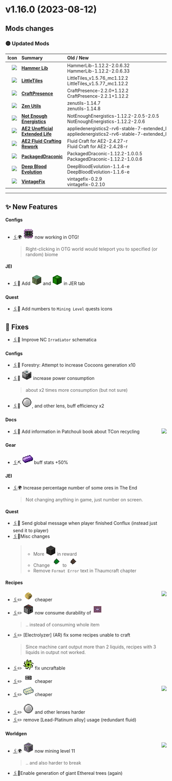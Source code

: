 # v1.16.0 (2023-08-12)

## Mods changes
### 🟡 Updated Mods

Icon | Summary | Old / New
----:|:--------|:---------
<img src="https://media.forgecdn.net/avatars/thumbnails/843/687/30/30/638240125803582535.png"            > |                             [**Hammer Lib**](https://www.curseforge.com/minecraft/mc-mods/hammer-lib)                  | <nobr>HammerLib-1.12.2-2.0.6.32</nobr><br><nobr>HammerLib-1.12.2-2.0.6.33</nobr>
<img src="https://media.forgecdn.net/avatars/thumbnails/86/235/30/30/636207507685344289.png"             > |                            [**LittleTiles**](https://www.curseforge.com/minecraft/mc-mods/littletiles)                 | <nobr>LittleTiles_v1.5.76_mc1.12.2</nobr><br><nobr>LittleTiles_v1.5.77_mc1.12.2</nobr>
<img src="https://media.forgecdn.net/avatars/thumbnails/159/374/30/30/636658415780463602.png"            > |                          [**CraftPresence**](https://www.curseforge.com/minecraft/mc-mods/craftpresence)               | <nobr>CraftPresence-2.2.0+1.12.2</nobr><br><nobr>CraftPresence-2.2.1+1.12.2</nobr>
<img src="https://media.forgecdn.net/avatars/thumbnails/292/428/30/30/637325593905195388.png"            > |                              [**Zen Utils**](https://www.curseforge.com/minecraft/mc-mods/zenutil)                     | <nobr>zenutils-1.14.7</nobr><br><nobr>zenutils-1.14.8</nobr>
<img src="https://media.forgecdn.net/avatars/thumbnails/807/535/30/30/638176807291603882.png"            > |                 [**Not Enough Energistics**](https://www.curseforge.com/minecraft/mc-mods/not-enough-energistics)      | <nobr>NotEnoughEnergistics-1.12.2-2.0.5-2.0.5</nobr><br><nobr>NotEnoughEnergistics-1.12.2-2.0.6</nobr>
<img src="https://media.forgecdn.net/avatars/thumbnails/483/123/30/30/637782695232246251.png"            > |           [**AE2 Unofficial Extended Life**](https://www.curseforge.com/minecraft/mc-mods/ae2-extended-life)           | <nobr>appliedenergistics2-rv6-stable-7-extended_life-v0.55.20</nobr><br><nobr>appliedenergistics2-rv6-stable-7-extended_life-v0.55.21</nobr>
<img src="https://media.forgecdn.net/avatars/thumbnails/548/30/30/30/637882959576383371.png"             > |              [**AE2 Fluid Crafting Rework**](https://www.curseforge.com/minecraft/mc-mods/ae2-fluid-crafting-rework)   | <nobr>Fluid Craft for AE2-2.4.27-r</nobr><br><nobr>Fluid Craft for AE2-2.4.28-r</nobr>
<img src="https://media.forgecdn.net/avatars/thumbnails/785/360/30/30/638135438959255507.png"            > |                       [**PackagedDraconic**](https://www.curseforge.com/minecraft/mc-mods/packageddraconic)            | <nobr>PackagedDraconic-1.12.2-1.0.0.5</nobr><br><nobr>PackagedDraconic-1.12.2-1.0.0.6</nobr>
<img src="https://media.forgecdn.net/avatars/thumbnails/787/691/30/30/638140500840428199.png"            > |                   [**Deep Blood Evolution**](https://www.curseforge.com/minecraft/mc-mods/deep-blood-evolution)        | <nobr>DeepBloodEvolution-1.1.4-e</nobr><br><nobr>DeepBloodEvolution-1.1.6-e</nobr>
<img src="https://media.forgecdn.net/avatars/thumbnails/828/846/30/30/638216794274587308.png"            > |                             [**VintageFix**](https://www.curseforge.com/minecraft/mc-mods/vintagefix)                  | <nobr>vintagefix-0.2.9</nobr><br><nobr>vintagefix-0.2.10</nobr>
-----------

## ✨ New Features


#### Configs

* [🖇](https://github.com/Krutoy242/Enigmatica2Expert-Extended/commit/3c052c51dc101335a9dacff4c4a8deabcb9b4e42)🌍 ![](https://github.com/Krutoy242/mc-icons/raw/master/i/biomesoplenty/biome_finder__0.png "Biome Finder") now working in OTG!
  > Right-clicking in OTG world would teleport you to specified (or random) biome

#### JEI

* [🖇](https://github.com/Krutoy242/Enigmatica2Expert-Extended/commit/164ab01882388eee7bf625530a859041cee22134)🌴 Add ![](https://github.com/Krutoy242/mc-icons/raw/master/i/biomesoplenty/log_1__4.png "Ethereal Wood") and ![](https://github.com/Krutoy242/mc-icons/raw/master/i/biomesoplenty/log_4__4.png "Giant Flower Stem") in JER tab

#### Quest

* [🖇](https://github.com/Krutoy242/Enigmatica2Expert-Extended/commit/5ab44bade1991ee07f5d9fad98fd1e392a0f9589)📖 Add numbers to `Mining Level` quests icons

## 🐛 Fixes

* [🖇](https://github.com/Krutoy242/Enigmatica2Expert-Extended/commit/933d27fc7b3bb4c315d283f3abd2031f14f45ce9)🏫 Improve NC `Irradiator` schematica

#### Configs

* [🖇](https://github.com/Krutoy242/Enigmatica2Expert-Extended/commit/3fefffd0ef2395ce54c3d92087e95ad4be9a1317)🐝 Forestry: Attempt to increase Cocoons generation x10
* [🖇](https://github.com/Krutoy242/Enigmatica2Expert-Extended/commit/b968b4a5ee62e670dbf2af0712b1e684e8b54a04)🧩 ![](https://github.com/Krutoy242/mc-icons/raw/master/i/industrialforegoing/laser_drill__0.png "Laser Drill") increase power consumption
  > about x2 times more consumption (but not sure)
* [🖇](https://github.com/Krutoy242/Enigmatica2Expert-Extended/commit/38859967ea446cb913e8fb3aff5fc972da354669)🧩 ![](https://github.com/Krutoy242/mc-icons/raw/master/i/industrialforegoing/laser_lens__0.png "White Laser Lens"), and other lens, buff efficiency x2

#### Docs

* <img src="https://i.imgur.com/vwqKHw0.png" align=right> [🖇](https://github.com/Krutoy242/Enigmatica2Expert-Extended/commit/a4274e5588f40a46e809cf1f5b39274a89667159)📃 Add information in Patchouli book about TCon recycling
  > 

#### Gear

* [🖇](https://github.com/Krutoy242/Enigmatica2Expert-Extended/commit/aafa83ec8c23b84e7f4cdecfe7b841479d85bc3a)⛏️ ![](https://github.com/Krutoy242/mc-icons/raw/master/i/draconicevolution/draconium_ingot__0.png "Draconium Ingot") buff stats +50%

#### JEI

* [🖇](https://github.com/Krutoy242/Enigmatica2Expert-Extended/commit/4414577d81c8ee576a7147d59f0c0b706e835b87)🌍 Increase percentage number of some ores in The End
  > Not changing anything in game, just number on screen.

#### Quest

* [🖇](https://github.com/Krutoy242/Enigmatica2Expert-Extended/commit/816c544fec29dda5600a1f86efffd1cda1c5af7b)📖  Send global message when player finished Conflux (instead just send it to player)
* [🖇](https://github.com/Krutoy242/Enigmatica2Expert-Extended/commit/277e762a270cad56f0e76e57869b7fdbecec82f1)📖Misc changes
  > - More ![](https://github.com/Krutoy242/mc-icons/raw/master/i/actuallyadditions/block_shock_suppressor__0.png "Shock Absorber") in reward
  > - Change ![](https://github.com/Krutoy242/mc-icons/raw/master/i/tconstruct/excavator_head__0__f9cb5592.png "Prudentium Excavator Head") to ![](https://github.com/Krutoy242/mc-icons/raw/master/i/tconstruct/excavator_head__0__fc106199.png "Soulium Excavator Head")
  > - Remove `Format Error` text in Thaumcraft chapter

#### Recipes

* <img src="https://i.imgur.com/Ciy7wEB.png" align=right> [🖇](https://github.com/Krutoy242/Enigmatica2Expert-Extended/commit/7341324a8ccdde306304e7ab858a7b3c1e7f2cc0)✏️ ![](https://github.com/Krutoy242/mc-icons/raw/master/i/rustic/beehive__0.png "Beehive") cheaper
* [🖇](https://github.com/Krutoy242/Enigmatica2Expert-Extended/commit/0f7f5b9a9ad6ebc80576522d889ca808ca24f757)✏️ ![](https://github.com/Krutoy242/mc-icons/raw/master/i/cyclicmagic/fire_starter__0.png "Fire Starter") now consume durability of ![](https://github.com/Krutoy242/mc-icons/raw/master/i/bibliocraft/enchantedplate__0.png "Enchanted Plate")
  > .. instead of consuming whole item
  > 
* [🖇](https://github.com/Krutoy242/Enigmatica2Expert-Extended/commit/25d3b3b4fcde118d4c7e77f5e759717beb766194)✏️ [Electrolyzer] (AR) fix some recipes unable to craft
  > Since machine cant output more than 2 liquids, recipes with 3 liquids in output not worked.
* [🖇](https://github.com/Krutoy242/Enigmatica2Expert-Extended/commit/e36530633f9244faee8b80a034ee18ebb99ccfad)✏️ ![](https://github.com/Krutoy242/mc-icons/raw/master/i/extendedcrafting/singularity_custom__101.png "Experience Singularity") fix uncraftable
* [🖇](https://github.com/Krutoy242/Enigmatica2Expert-Extended/commit/bee69a0da96d359f37d86c02632a9995b109b826)✏️ ![](https://github.com/Krutoy242/mc-icons/raw/master/i/advgenerators/pressure_valve__0.png "Pressure Valve") cheaper
* <img src="https://i.imgur.com/D1BXnPU.png" align=right> [🖇](https://github.com/Krutoy242/Enigmatica2Expert-Extended/commit/426e43d91f5107f857b8044d71e8b175231f5983)✏️ ![](https://github.com/Krutoy242/mc-icons/raw/master/i/enderio/item_alloy_endergy_ingot__3.png "Stellar Alloy Ingot") cheaper
  > 
* [🖇](https://github.com/Krutoy242/Enigmatica2Expert-Extended/commit/355183a5bed288c09fc94ab3c70d642723cfcb83)✏️ ![](https://github.com/Krutoy242/mc-icons/raw/master/i/industrialforegoing/laser_lens__0.png "White Laser Lens") and other lenses harder
* [🖇](https://github.com/Krutoy242/Enigmatica2Expert-Extended/commit/48592e8a04b6197c5b670b6f226e2dd305165ef7)✏️ remove [Lead-Platinum alloy] usage (redundant fluid)

#### Worldgen

* <img src="https://i.imgur.com/dIQndqW.png" align=right> [🖇](https://github.com/Krutoy242/Enigmatica2Expert-Extended/commit/91914ae16f6b99924ccd1110f4dc15e896e78391)🌍 ![](https://github.com/Krutoy242/mc-icons/raw/master/i/draconicevolution/draconium_ore__0.png "Draconium Ore") now mining level 11
  > .. and also harder to break
* [🖇](https://github.com/Krutoy242/Enigmatica2Expert-Extended/commit/fa4a37a6d1b0e9789de0c9f2d07190c69469c8ba)🌳Enable generation of giant Ethereal trees (again)



